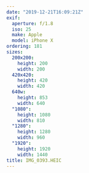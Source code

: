 ```yaml
---
date: "2019-12-21T16:09:21Z"
exif:
  aperture: f/1.8
  iso: 25
  make: Apple
  model: iPhone X
ordering: 181
sizes:
  200x200:
    height: 200
    width: 200
  420x420:
    height: 420
    width: 420
  640w:
    height: 853
    width: 640
  "1080":
    height: 1080
    width: 810
  "1280":
    height: 1280
    width: 960
  "1920":
    height: 1920
    width: 1440
title: IMG_0393.HEIC
---
```

